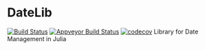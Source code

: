 # DateLib
[![Build Status](https://travis-ci.org/rcalxrc08/DateLib.jl.svg?branch=master)](https://travis-ci.org/rcalxrc08/DateLib.jl)
[![Appveyor Build Status](https://ci.appveyor.com/api/projects/status/147ulk4et2sim293?svg=true)](https://ci.appveyor.com/project/rcalxrc08/DateLib-jl)
[![codecov](https://codecov.io/gh/rcalxrc08/DateLib.jl/branch/master/graph/badge.svg)](https://codecov.io/gh/rcalxrc08/DateLib.jl?branch=master)
Library for Date Management in Julia